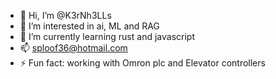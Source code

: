 - 👋 Hi, I’m @K3rNh3LLs
- 👀 I’m interested in ai, ML and RAG 
- 🌱 I’m currently learning rust and javascript
- 📫 sploof36@hotmail.com
- ⚡ Fun fact: working with Omron plc and Elevator controllers

<!---
K3rNh3LLs/K3rNh3LLs is a ✨ special ✨ repository because its `README.md` (this file) appears on your GitHub profile.
You can click the Preview link to take a look at your changes.
--->
